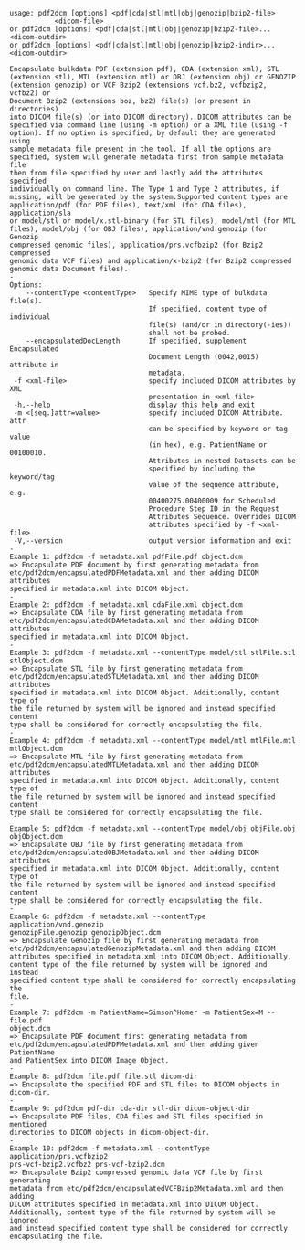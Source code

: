     usage: pdf2dcm [options] <pdf|cda|stl|mtl|obj|genozip|bzip2-file>
               <dicom-file>
    or pdf2dcm [options] <pdf|cda|stl|mtl|obj|genozip|bzip2-file>...
    <dicom-outdir>
    or pdf2dcm [options] <pdf|cda|stl|mtl|obj|genozip|bzip2-indir>...
    <dicom-outdir>

    Encapsulate bulkdata PDF (extension pdf), CDA (extension xml), STL
    (extension stl), MTL (extension mtl) or OBJ (extension obj) or GENOZIP
    (extension genozip) or VCF Bzip2 (extensions vcf.bz2, vcfbzip2, vcfbz2) or
    Document Bzip2 (extensions boz, bz2) file(s) (or present in directories)
    into DICOM file(s) (or into DICOM directory). DICOM attributes can be
    specified via command line (using -m option) or a XML file (using -f
    option). If no option is specified, by default they are generated using
    sample metadata file present in the tool. If all the options are
    specified, system will generate metadata first from sample metadata file
    then from file specified by user and lastly add the attributes specified
    individually on command line. The Type 1 and Type 2 attributes, if
    missing, will be generated by the system.Supported content types are
    application/pdf (for PDF files), text/xml (for CDA files), application/sla
    or model/stl or model/x.stl-binary (for STL files), model/mtl (for MTL
    files), model/obj (for OBJ files), application/vnd.genozip (for Genozip
    compressed genomic files), application/prs.vcfbzip2 (for Bzip2 compressed
    genomic data VCF files) and application/x-bzip2 (for Bzip2 compressed
    genomic data Document files).
    -
    Options:
        --contentType <contentType>   Specify MIME type of bulkdata file(s).
                                      If specified, content type of individual
                                      file(s) (and/or in directory(-ies))
                                      shall not be probed.
        --encapsulatedDocLength       If specified, supplement Encapsulated
                                      Document Length (0042,0015) attribute in
                                      metadata.
     -f <xml-file>                    specify included DICOM attributes by XML
                                      presentation in <xml-file>
     -h,--help                        display this help and exit
     -m <[seq.]attr=value>            specify included DICOM Attribute. attr
                                      can be specified by keyword or tag value
                                      (in hex), e.g. PatientName or 00100010.
                                      Attributes in nested Datasets can be
                                      specified by including the keyword/tag
                                      value of the sequence attribute, e.g.
                                      00400275.00400009 for Scheduled
                                      Procedure Step ID in the Request
                                      Attributes Sequence. Overrides DICOM
                                      attributes specified by -f <xml-file>
     -V,--version                     output version information and exit
    -
    Example 1: pdf2dcm -f metadata.xml pdfFile.pdf object.dcm
    => Encapsulate PDF document by first generating metadata from
    etc/pdf2dcm/encapsulatedPDFMetadata.xml and then adding DICOM attributes
    specified in metadata.xml into DICOM Object.
    -
    Example 2: pdf2dcm -f metadata.xml cdaFile.xml object.dcm
    => Encapsulate CDA file by first generating metadata from
    etc/pdf2dcm/encapsulatedCDAMetadata.xml and then adding DICOM attributes
    specified in metadata.xml into DICOM Object.
    -
    Example 3: pdf2dcm -f metadata.xml --contentType model/stl stlFile.stl
    stlObject.dcm
    => Encapsulate STL file by first generating metadata from
    etc/pdf2dcm/encapsulatedSTLMetadata.xml and then adding DICOM attributes
    specified in metadata.xml into DICOM Object. Additionally, content type of
    the file returned by system will be ignored and instead specified content
    type shall be considered for correctly encapsulating the file.
    -
    Example 4: pdf2dcm -f metadata.xml --contentType model/mtl mtlFile.mtl
    mtlObject.dcm
    => Encapsulate MTL file by first generating metadata from
    etc/pdf2dcm/encapsulatedMTLMetadata.xml and then adding DICOM attributes
    specified in metadata.xml into DICOM Object. Additionally, content type of
    the file returned by system will be ignored and instead specified content
    type shall be considered for correctly encapsulating the file.
    -
    Example 5: pdf2dcm -f metadata.xml --contentType model/obj objFile.obj
    objObject.dcm
    => Encapsulate OBJ file by first generating metadata from
    etc/pdf2dcm/encapsulatedOBJMetadata.xml and then adding DICOM attributes
    specified in metadata.xml into DICOM Object. Additionally, content type of
    the file returned by system will be ignored and instead specified content
    type shall be considered for correctly encapsulating the file.
    -
    Example 6: pdf2dcm -f metadata.xml --contentType application/vnd.genozip
    genozipFile.genozip genozipObject.dcm
    => Encapsulate Genozip file by first generating metadata from
    etc/pdf2dcm/encapsulatedGenozipMetadata.xml and then adding DICOM
    attributes specified in metadata.xml into DICOM Object. Additionally,
    content type of the file returned by system will be ignored and instead
    specified content type shall be considered for correctly encapsulating the
    file.
    -
    Example 7: pdf2dcm -m PatientName=Simson^Homer -m PatientSex=M -- file.pdf
    object.dcm
    => Encapsulate PDF document first generating metadata from
    etc/pdf2dcm/encapsulatedPDFMetadata.xml and then adding given PatientName
    and PatientSex into DICOM Image Object.
    -
    Example 8: pdf2dcm file.pdf file.stl dicom-dir
    => Encapsulate the specified PDF and STL files to DICOM objects in
    dicom-dir.
    -
    Example 9: pdf2dcm pdf-dir cda-dir stl-dir dicom-object-dir
    => Encapsulate PDF files, CDA files and STL files specified in mentioned
    directories to DICOM objects in dicom-object-dir.
    -
    Example 10: pdf2dcm -f metadata.xml --contentType application/prs.vcfbzip2
    prs-vcf-bzip2.vcfbz2 prs-vcf-bzip2.dcm
    => Encapsulate Bzip2 compressed genomic data VCF file by first generating
    metadata from etc/pdf2dcm/encapsulatedVCFBzip2Metadata.xml and then adding
    DICOM attributes specified in metadata.xml into DICOM Object.
    Additionally, content type of the file returned by system will be ignored
    and instead specified content type shall be considered for correctly
    encapsulating the file.